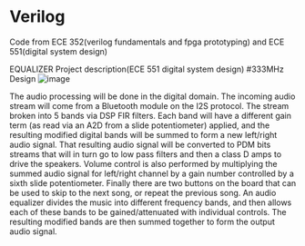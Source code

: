 # Verilog
Code from ECE 352(verilog fundamentals and fpga prototyping) and ECE 551(digital system design)

EQUALIZER Project description(ECE 551 digital system design) #333MHz Design
  ![image](https://github.com/Danjj21/Verilog/assets/104698571/ad4f160f-6f01-424f-a084-750ecb3e25ee)
  
  The audio processing will be done in the digital domain. The incoming audio stream will come from a 
  Bluetooth module on the I2S protocol. The stream broken into 5 bands via DSP FIR filters. Each 
  band will have a different gain term (as read via an A2D from a slide potentiometer) applied, and the 
  resulting modified digital bands will be summed to form a new left/right audio signal. That resulting 
  audio signal will be converted to PDM bits streams that will in turn go to low pass filters and then a 
  class D amps to drive the speakers. Volume control is also performed by multiplying the summed 
  audio signal for left/right channel by a gain number controlled by a sixth slide potentiometer. Finally
  there are two buttons on the board that can be used to skip to the next song, or repeat the previous 
  song.
  An audio equalizer divides the music into different frequency bands, and then allows each of these bands to 
  be gained/attenuated with individual controls. The resulting modified bands are then summed together to 
  form the output audio signal. 
